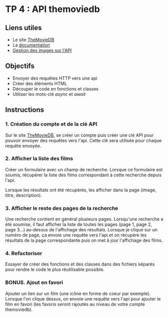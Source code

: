 # TP 4 : API themoviedb

## Liens utiles

* Le site [TheMovieDB](https://www.themoviedb.org/)
* La [documentation](https://developer.themoviedb.org/reference/intro/getting-started)
* [Gestion des images sur l'API](https://developer.themoviedb.org/docs/image-basics)

## Objectifs

* Envoyer des requêtes HTTP vers une api
* Créer des éléments HTML
* Découper le code en fonctions et classes
* Utiliser les mots-clé *async* et *await*

## Instructions

### 1. Création du compte et de la clé API

Sur le site [TheMovieDB](https://www.themoviedb.org/), se créer un compte puis créer une clé API pour pouvoir envoyer des requêtes vers l'api. Cette clé sera utilisée pour chaque requête envoyée.

### 2. Afficher la liste des films

Créer un formulaire avec un champ de recherche. Lorsque ce formulaire est soumis, récupérer la liste des films correspondant à cette recherche depuis l'api.

Lorsque les résultats ont été récupérés, les afficher dans la page (image, titre, description).

### 3. Afficher le reste des pages de la recherche

Une recherche contient en général plusieurs pages. Lorsqu'une recherche a été soumise, il faut afficher la liste de toutes les pages (page 1, page 2, page 3...) au-dessus de l'affichage des résultats. Lorsque je clique sur un numéro de page, ça envoie une requête vers l'api et on récupère les résultats de la page correspondante puis on met à jour l'affichage des films.

### 4. Refactoriser

Essayer de créer des fonctions et des classes dans des fichiers séparés pour rendre le code le plus réutilisable possible.

### BONUS. Ajout en favori

Ajouter un lien sur un film (une icône en forme de coeur par exemple). Lorsque l'on clique dessus, on envoie une requête vers l'api pour ajouter le film en favori (les favoris seront rajoutés au niveau de votre compte themoviedb).